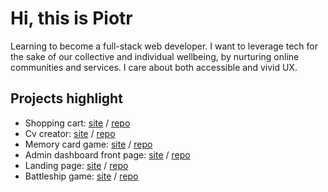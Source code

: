 # Hi, this is Piotr 

Learning to become a full-stack web developer. I want to leverage tech for the sake of our collective and individual wellbeing, by nurturing online communities and services. I care about both accessible and vivid UX.  

## Projects highlight 

- Shopping cart: [site](https://piotrnajda3000.github.io/shopping-cart/)  /  [repo](https://github.com/piotrnajda3000/shopping-cart)
- Cv creator: [site](https://piotrnajda3000.github.io/cvCreator) / [repo](https://github.com/piotrnajda3000/cvCreator)
- Memory card game: [site](https://piotrnajda3000.github.io/memory-card) / [repo](https://github.com/piotrnajda3000/memory-card) 
- Admin dashboard front page: [site](https://piotrnajda3000.github.io/admin-dashboard) / [repo](https://github.com/piotrnajda3000/admin-dashboard) 
- Landing page: [site](https://piotrnajda3000.github.io/landing-page)  /  [repo](https://github.com/piotrnajda3000/landing-page)
- Battleship game: [site](https://piotrnajda3000.github.io/battleship/) / [repo](https://github.com/piotrnajda3000/battleship)


